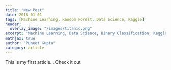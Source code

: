 ```yaml
---
title: "New Post"
date: 2018-01-01
tags: [Machine Learning, Random Forest, Data Science, Kaggle]
header:
  overlay_image: "/images/titanic.png"
excerpt: "Machine Learning, Data Science, Binary Classification, Kaggle"
mathjax: true
author: "Puneet Gupta"
category: article
---
```



This is my first article... Check it out
